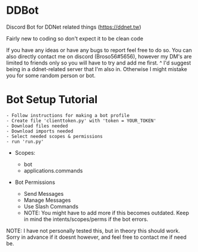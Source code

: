 # DDBot
Discord Bot for DDNet related things (https://ddnet.tw)

Fairly new to coding so don't expect it to be clean code

If you have any ideas or have any bugs to report feel free to do so.
You can also directly contact me on discord (Broso56#5656), however my DM's are limited to friends only so you will have to try and add me first.
                                            ^ I'd suggest being in a ddnet-related server that I'm also in. Otherwise I might mistake you for some random person or bot.

# Bot Setup Tutorial
    - Follow instructions for making a bot profile
    - Create file 'clienttoken.py' with 'token = YOUR_TOKEN'
    - Download files needed
    - Download imports needed
    - Select needed scopes & permissions
    - run 'run.py'

- Scopes:
    - bot
    - applications.commands

- Bot Permissions
    - Send Messages
    - Manage Messages
    - Use Slash Commands
    - NOTE: You might have to add more if this becomes outdated. Keep in mind the intents/scopes/perms if the bot errors.

NOTE: I have not personally tested this, but in theory this should work. Sorry in advance if it doesnt however, and feel free to contact me if need be.